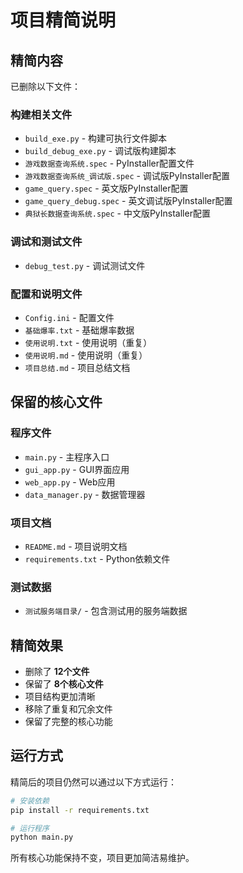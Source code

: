 # 项目精简说明

## 精简内容

已删除以下文件：

### 构建相关文件
- `build_exe.py` - 构建可执行文件脚本
- `build_debug_exe.py` - 调试版构建脚本
- `游戏数据查询系统.spec` - PyInstaller配置文件
- `游戏数据查询系统_调试版.spec` - 调试版PyInstaller配置
- `game_query.spec` - 英文版PyInstaller配置
- `game_query_debug.spec` - 英文调试版PyInstaller配置
- `典狱长数据查询系统.spec` - 中文版PyInstaller配置

### 调试和测试文件
- `debug_test.py` - 调试测试文件

### 配置和说明文件
- `Config.ini` - 配置文件
- `基础爆率.txt` - 基础爆率数据
- `使用说明.txt` - 使用说明（重复）
- `使用说明.md` - 使用说明（重复）
- `项目总结.md` - 项目总结文档

## 保留的核心文件

### 程序文件
- `main.py` - 主程序入口
- `gui_app.py` - GUI界面应用
- `web_app.py` - Web应用
- `data_manager.py` - 数据管理器

### 项目文档
- `README.md` - 项目说明文档
- `requirements.txt` - Python依赖文件

### 测试数据
- `测试服务端目录/` - 包含测试用的服务端数据

## 精简效果

- 删除了 **12个文件**
- 保留了 **8个核心文件**
- 项目结构更加清晰
- 移除了重复和冗余文件
- 保留了完整的核心功能

## 运行方式

精简后的项目仍然可以通过以下方式运行：

```bash
# 安装依赖
pip install -r requirements.txt

# 运行程序
python main.py
```

所有核心功能保持不变，项目更加简洁易维护。 